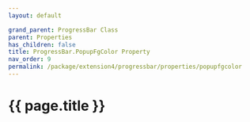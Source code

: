 ```yaml
---
layout: default

grand_parent: ProgressBar Class
parent: Properties
has_children: false
title: ProgressBar.PopupFgColor Property
nav_order: 9
permalink: /package/extension4/progressbar/properties/popupfgcolor
---
```

# {{ page.title }}